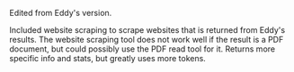 Edited from Eddy's version. 

Included website scraping to scrape websites that is returned from Eddy's results. The website scraping tool does not work well if the result is a PDF document, but could possibly use the PDF read tool for it.
Returns more specific info and stats, but greatly uses more tokens.
